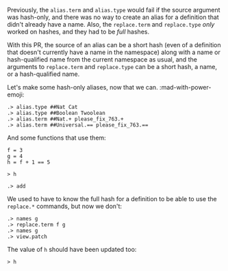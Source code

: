 Previously, the `alias.term` and `alias.type` would fail if the source argument was hash-only, and there was no way to create an alias for a definition that didn't already have a name.  Also, the `replace.term` and `replace.type` _only_ worked on hashes, and they had to be _full_ hashes.

With this PR, the source of an alias can be a short hash (even of a definition that doesn't currently have a name in the namespace) along with a name or hash-qualified name from the current namespace as usual, and the arguments to `replace.term` and `replace.type` can be a short hash, a name, or a hash-qualified name.

Let's make some hash-only aliases, now that we can. :mad-with-power-emoji:

```ucm
.> alias.type ##Nat Cat
.> alias.type ##Boolean Twoolean
.> alias.term ##Nat.+ please_fix_763.+
.> alias.term ##Universal.== please_fix_763.==
```

And some functions that use them:
```unison
f = 3
g = 4
h = f + 1 == 5

> h
```

```ucm
.> add
```

We used to have to know the full hash for a definition to be able to use the `replace.*` commands, but now we don't:
```ucm
.> names g
.> replace.term f g
.> names g
.> view.patch
```

The value of `h` should have been updated too:
```unison
> h
```
